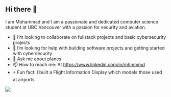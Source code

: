 ## Hi there 👋

I am Mohammad and I am a passionate and dedicated computer science student at UBC Vancouver with a passion for security and aviation. 

- 👯 I’m looking to collaborate on fullstack projects and basic cybersecurity projects
- 🤔 I’m looking for help with building software projects and getting started with cybersecurity
- 💬 Ask me about planes
- 📫 How to reach me: At https://www.linkedin.com/in/mhmmmd
- ⚡ Fun fact: I built a Flight Information Display which models those used at airports.

![](https://komarev.com/ghpvc/?username=mhmdfakhir&color=brightgreen&style=flat-square)
